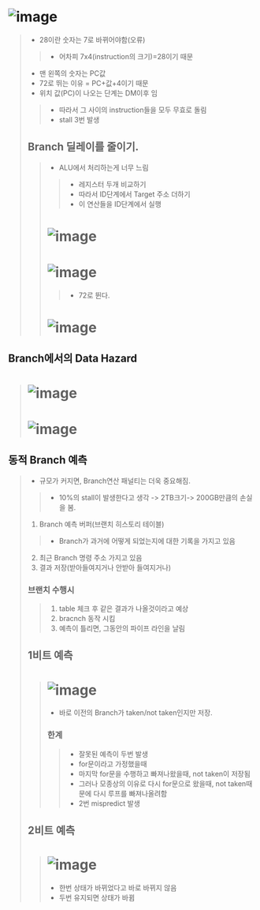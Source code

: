 # ![image](https://user-images.githubusercontent.com/84065357/171400069-248eb2a6-5554-4566-be40-63b3a0399cb3.png)
>  - 28이란 숫자는 7로 바뀌어야함(오류)
> > - 어차피 7x4(instruction의 크기)=28이기 때문
> - 맨 왼쪽의 숫자는 PC값
> - 72로 뛰는 이유 = PC+값+4이기 때문 
> - 위치 값(PC)이 나오는 단계는 DM이후 임
> > - 따라서 그 사이의 instruction들을 모두 무효로 돌림 
> > - stall 3번 발생
> ## Branch 딜레이를 줄이기.
> > - ALU에서 처리하는게 너무 느림
> > > - 레지스터 두개 비교하기
> > > - 따라서 ID단계에서 Target 주소 더하기
> > > - 이 연산들을 ID단계에서 실행
> > # ![image](https://user-images.githubusercontent.com/84065357/171401912-f668f532-f650-476d-b45b-787e1dc89036.png)
> > # ![image](https://user-images.githubusercontent.com/84065357/171402767-57866f7d-8438-4df0-93db-7f4b9b4796fa.png)
> > > - 72로 뛴다.
> > # ![image](https://user-images.githubusercontent.com/84065357/171403007-b26c9b62-06e0-4617-80e8-43203f5aa17c.png)

## Branch에서의 Data Hazard 
> # ![image](https://user-images.githubusercontent.com/84065357/171403397-8bb46390-6596-45b2-8c1c-ec86f1c1094f.png)
> # ![image](https://user-images.githubusercontent.com/84065357/171403451-71bdb5af-ec2f-44b6-a290-12705c1c333a.png)

## 동적 Branch 예측
> - 규모가 커지면, Branch연산 패널티는 더욱 중요해짐.
> > - 10%의 stall이 발생한다고 생각 -> 2TB크기-> 200GB만큼의 손실을 봄.
> 1. Branch 예측 버퍼(브랜치 히스토리 테이블)
> > - Branch가 과거에 어떻게 되었는지에 대한 기록을 가지고 있음
> 2. 최근 Branch 명령 주소 가지고 있음
> 3. 결과 저장(받아들여지거나 안받아 들여지거나)
> ### 브랜치 수행시
> > 1. table 체크 후 같은 결과가 나올것이라고 예상
> > 2. bracnch 동작 시킴
> > 3. 예측이 틀리면, 그동안의 파이프 라인을 날림
> ## 1비트 예측
> > # ![image](https://user-images.githubusercontent.com/84065357/171408658-d9afe6c2-5ec4-4a5b-b5c3-7a84c7a45a3b.png)
> > - 바로 이전의 Branch가 taken/not taken인지만 저장.
> > ### 한계
> > > - 잘못된 예측이 두번 발생
> > > - for문이라고 가정했을때
> > > - 마지막 for문을 수행하고 빠져나왔을때, not taken이 저장됨
> > > - 그러나 모종상의 이유로 다시 for문으로 왔을때, not taken때문에 다시 루프를 빠져나올려함
> > > - 2번 mispredict 발생
> ## 2비트 예측
> > # ![image](https://user-images.githubusercontent.com/84065357/171420192-f582d5eb-5e00-4b84-85eb-c8db2d0a8f67.png)
> > - 한번 상태가 바뀌었다고 바로 바뀌지 않음
> > - 두번 유지되면 상태가 바뀜
